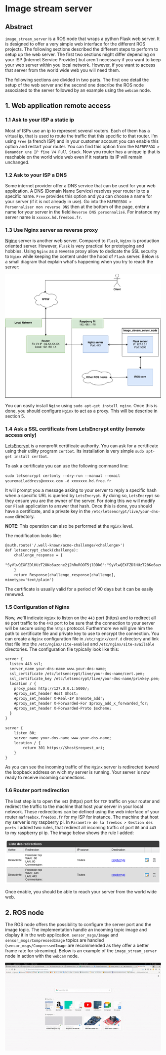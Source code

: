 # Image stream server

## Abstract

`image_stream_server` is a ROS node that wraps a python Flask web server. It is designed to offer a very simple web interface for the different ROS projects. The following sections described the different steps to perform to setup up the web server. The first two sections might differ depending on your ISP (Internet Service Provider) but aren't necessary if you want to keep your web server within you local network. However, if you want to access that server from the world wide web you will need them.

The following sections are divided in two parts. The first one detail the setup of the web server and the second one describe the ROS node associated to the server followed by an example using the `webcam` node. 

## 1. Web application remote access
### 1.1 Ask to your ISP a static ip

Most of ISPs use an ip to represent several routers. Each of them has a virtual ip, that is used to route the traffic that this specific to that router. I'm using `Free` (a french ISP) and in your customer account you can enable this option and restart your router. You can find this option from the `MAFREEBOX > Demander une IP fixe V4 Full Stack`. Now you router has a unique ip that is reachable on the world wide web even if it restarts its IP will remain unchanged.

### 1.2 Ask to your ISP a DNS

Some internet provider offer a DNS service that can be used for your web application. A DNS (Domain Name Service) resolves your router ip to a specific name. `Free`  provides this option and you can choose a name for your server (if it is not already in use). Go into the `MAFREEBOX > Personnaliser mon reverse DNS` then at the bottom of the page, enter a name for your server in the field `Reverse DNS personnalisé`. For instance my server name is `xxxxxx.hd.freebox.fr`. 

### 1.3 Use Nginx server as reverse proxy

[Nginx](https://www.nginx.com/) server is another web server. Compared to `Flask`, `Nginx` is production oriented server. However, `Flask` is very practical for prototyping and hobbies. Using `Nginx` as a reverse proxy allow to dedicate the SSL security to `Nginx` while keeping the content under the hood of `Flask` server. Below is a small diagram that explain what's happening when you try to reach the server:

![Image Stream Server Image](https://github.com/bcrobo/image_stream_server/blob/main/doc/img/image_stream_server.png)

You can easily install `Nginx` using `sudo apt-get install nginx`. Once this is done, you should configure `Nginx` to act as a proxy.
This will be describe in section 5.

### 1.4 Ask a SSL certificate from LetsEncrypt entity (remote access only)

[LetsEncrypt](https://letsencrypt.org/) is a nonprofit certificate authority. You can ask for a certificate using their utility program `certbot`. Its installation is very simple `sudo apt-get install certbot`.

To ask a certificate you can use the following command line:

`sudo letsencrypt certonly --dry-run --manual --email youremailaddress@xxxxx.com -d xxxxxxx.hd.free.fr`

It will prompt you a message asking to your server to reply a specific hash when a specific URL is queried by `LetsEncrypt`. By doing so, `LetsEncrypt` so they ensure you are the owner of the server. For doing this we will modify our `Flash` application to answer that hash.
Once this is done, you should have a certificate, and a private key in the `/etc/letsencrypt/live/your-dns-name` directory.

**NOTE**: This operation can also be performed at the `Nginx` level.

The modification looks like:
```
@auth.route('/.well-known/acme-challenge/<challenge>')
def letsencrypt_check(challenge):
    challenge_response = {
       "SyVlwQEXFZDlHUzT28Ko6azone2j2hRuROOT5jlDDk0":"SyVlwQEXFZDlHUzT28Ko6azone2j2hRuROOT5jlDDk0.CsnZA_XCWM39H5F1SjCSbq5yGPswgizWR5WLnn6aoUQ",
    }
    return Response(challenge_response[challenge], mimetype='text/plain')
```
The certificate is usually valid for a period of 90 days but it can be easily renewed.

### 1.5 Configuration of Nginx

Now, we'll indicate `Nginx` to listen on the `443` port (https) and to redirect all `80` port traffic to the `443` port to be sure that the connection to your server will be secure using the `https` protocol. Furthermore we will give him the path to certificate file and private key to use to encrypt the connection.
You can create a `Nginx` configuration file in `/etc/nginx/conf.d` directory and link that file into the `/etc/nginx/site-enabled` and `/etc/nginx/site-available` directories.
The configuration file typically look like this:

```
server {
  listen 443 ssl;
  server_name your-dns-name www.your-dns-name;
  ssl_certificate /etc/letsencrypt/live/your-dns-name/cert.pem;
  ssl_certificate_key /etc/letsencrypt/live/your-dns-name/privkey.pem;
  location / {
    proxy_pass http://127.0.0.1:5000/;
    #proxy_set_header Host $host;
    #proxy_set_header X-Real-IP $remote_addr;
    #proxy_set_header X-Forwarded-For $proxy_add_x_forwarded_for;
    #proxy_set_header X-Forwarded-Proto $scheme;
  }
}

server {
    listen 80;
    server_name your-dns-name www.your-dns-name;
    location / {
        return 301 https://$host$request_uri;
    }
}

```
As you can see the incoming traffic of the `Nginx` server is redirected toward the loopback address on wich my server is running.
Your server is now ready to receive incoming connections.

### 1.6 Router port redirection

The last step is to open the `443` (https) port for `TCP` traffic on your router and redirect the traffic to the machine that host your server in your local network. These redirections can be defined using the web interface of your router `mafreebox.freebox.fr` for my ISP for instance. The machine that host my server is my raspberry pi. In `Paramètre de la freebox > Gestion des ports` I added two rules, that redirect all incoming traffic of port `80` and `443` to my raspberry pi ip. The image below shows the rule I added:

![Port Redirection](https://github.com/bcrobo/image_stream_server/blob/main/doc/img/port_redirection.png)

Once enable, you should be able to reach your server from the world wide web.

## 2. ROS node

The ROS node offers the possibility to configure the server port and the image topic. The implementation handle an incoming topic image and display it in the web application. `sensor_msgs/Image` and `sensor_msgs/CompressedImage` topics are handled (`sensor_msgs/CompressedImage` are recommended as they offer a better frame rate for streaming). Below is an example of the `image_stream_server` node in action with the `webcam` node.

![Example](https://github.com/bcrobo/image_stream_server/blob/main/doc/img/image_stream_server.gif)

